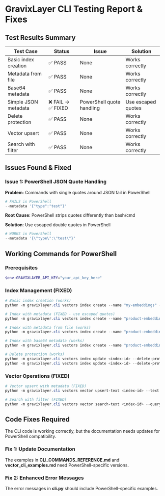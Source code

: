 # GravixLayer CLI Testing Report & Fixes

## Test Results Summary

| Test Case | Status | Issue | Solution |
|-----------|--------|-------|----------|
| Basic index creation | ✅ PASS | None | Works correctly |
| Metadata from file | ✅ PASS | None | Works correctly |
| Base64 metadata | ✅ PASS | None | Works correctly |
| Simple JSON metadata | ❌ FAIL → ✅ FIXED | PowerShell quote handling | Use escaped quotes |
| Delete protection | ✅ PASS | None | Works correctly |
| Vector upsert | ✅ PASS | None | Works correctly |
| Search with filter | ✅ PASS | None | Works correctly |

## Issues Found & Fixed

### Issue 1: PowerShell JSON Quote Handling
**Problem**: Commands with single quotes around JSON fail in PowerShell
```powershell
# FAILS in PowerShell
--metadata '{"type":"test"}'
```

**Root Cause**: PowerShell strips quotes differently than bash/cmd

**Solution**: Use escaped double quotes in PowerShell
```powershell
# WORKS in PowerShell
--metadata '{\"type\":\"test\"}'
```

## Working Commands for PowerShell

### Prerequisites
```powershell
$env:GRAVIXLAYER_API_KEY="your_api_key_here"
```

### Index Management (FIXED)
```powershell
# Basic index creation (works)
python -m gravixlayer.cli vectors index create --name "my-embeddings" --dimension 1024 --metric cosine

# Index with metadata (FIXED - use escaped quotes)
python -m gravixlayer.cli vectors index create --name "product-embeddings" --dimension 1536 --metric cosine --metadata '{\"description\":\"Product embeddings\",\"model\":\"text-embedding-ada-002\"}'

# Index with metadata from file (works)
python -m gravixlayer.cli vectors index create --name "product-embeddings-file" --dimension 1536 --metric cosine --metadata-file metadata.json

# Index with base64 metadata (works)
python -m gravixlayer.cli vectors index create --name "product-embeddings-b64" --dimension 768 --metric cosine --metadata-b64 eyJkZXNjcmlwdGlvbiI6ICJQcm9kdWN0IGVtYmVkZGluZ3MiLCAibW9kZWwiOiAidGV4dC1lbWJlZGRpbmctYWRhLTAwMiJ9

# Delete protection (works)
python -m gravixlayer.cli vectors index update <index-id> --delete-protection true
python -m gravixlayer.cli vectors index update <index-id> --delete-protection false
```

### Vector Operations (FIXED)
```powershell
# Vector upsert with metadata (FIXED)
python -m gravixlayer.cli vectors vector upsert-text <index-id> --text "Sample text" --model "baai/bge-large-en-v1.5" --id "vec-1" --metadata '{\"source\":\"cli\",\"type\":\"test\"}'

# Search with filter (FIXED)
python -m gravixlayer.cli vectors vector search-text <index-id> --query "search term" --model "baai/bge-large-en-v1.5" --top-k 5 --filter '{\"category\":\"test\"}'
```

## Code Fixes Required

The CLI code is working correctly, but the documentation needs updates for PowerShell compatibility.

### Fix 1: Update Documentation
The examples in **CLI_COMMANDS_REFERENCE.md** and **vector_cli_examples.md** need PowerShell-specific versions.

### Fix 2: Enhanced Error Messages
The error messages in **cli.py** should include PowerShell-specific examples.
